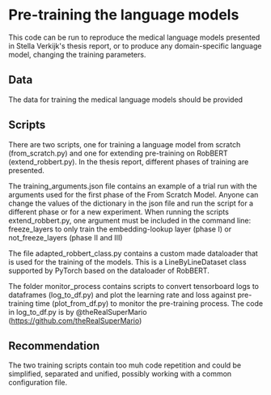 # Pre-training the language models
This code can be run to reproduce the medical language models presented in Stella Verkijk's thesis report, or to produce any domain-specific language model, changing the training parameters.

## Data
The data for training the medical language models should be provided 

## Scripts
There are two scripts, one for training a language model from scratch (from_scratch.py) and one for extending pre-training on RobBERT (extend_robbert.py).
In the thesis report, different phases of training are presented. 

The training_arguments.json file contains an example of a trial run with the arguments used for the first phase of the From Scratch Model.
Anyone can change the values of the dictionary in the json file and run the script for a different phase or for a new experiment.
When running the scripts extend_robbert.py, one argument must be included in the command line: freeze_layers to only train the embedding-lookup layer (phase I) or not_freeze_layers (phase II and III)

The file adapted_robbert_class.py contains a custom made dataloader that is used for the training of the models. This is a LineByLineDataset class supported by PyTorch based on the dataloader of RobBERT.

The folder monitor_process contains scripts to convert tensorboard logs to dataframes (log_to_df.py) and plot the learning rate and loss against pre-training time (plot_from_df.py) to monitor the pre-training process. The code in log_to_df.py is by @theRealSuperMario (https://github.com/theRealSuperMario)

## Recommendation 
The two training scripts contain too muh code repetition and could be simplified, separated and unified, possibly working with a common configuration file. 